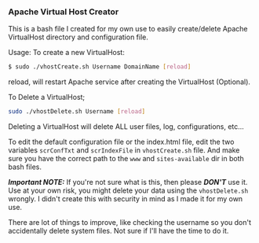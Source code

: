 ### Apache Virtual Host Creator

This is a bash file I created for my own use to easily create/delete Apache VirtualHost directory and configuration file.

Usage:
To create a new VirtualHost:
```bash
$ sudo ./vhostCreate.sh Username DomainName [reload]
```
reload, will restart Apache service after creating the VirtualHost (Optional).

To Delete a VirtualHost;
```bash
sudo ./vhostDelete.sh Username [reload]
```
Deleting a VirtualHost will delete ALL user files, log, configurations, etc...

To edit the default configuration file or the index.html file, edit the two variables `scrConfTxt` and `scrIndexFile` in `vhostCreate.sh` file.
And make sure you have the correct path to the `www` and `sites-available` dir in both bash files.


*__Important NOTE:__* If you're not sure what is this, then please ***DON'T*** use it. Use at your own risk, you might delete your data using the `vhostDelete.sh` wrongly. I didn't create this with security in mind as I made it for my own use.

There are lot of things to improve, like checking the username so you don't accidentally delete system files. Not sure if I'll have the time to do it.
